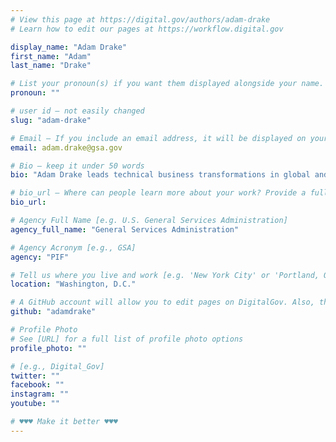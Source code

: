 ```yaml
---
# View this page at https://digital.gov/authors/adam-drake
# Learn how to edit our pages at https://workflow.digital.gov

display_name: "Adam Drake"
first_name: "Adam"
last_name: "Drake"

# List your pronoun(s) if you want them displayed alongside your name. If blank, we'll use just your name. Learn more http://mypronouns.org
pronoun: ""

# user id — not easily changed
slug: "adam-drake"

# Email — If you include an email address, it will be displayed on your profile page
email: adam.drake@gsa.gov

# Bio — keep it under 50 words
bio: "Adam Drake leads technical business transformations in global and multi-cultural environments through leadership, technology, and data architecture guidance. He is currently a White House Presidential Innovation Fellow serving with the United States Marine Corps and also IEEE Senior Member."

# bio_url — Where can people learn more about your work? Provide a full URL [e.g. 'https://www.example.gov/']
bio_url: 

# Agency Full Name [e.g. U.S. General Services Administration]
agency_full_name: "General Services Administration"

# Agency Acronym [e.g., GSA]
agency: "PIF"

# Tell us where you live and work [e.g. 'New York City' or 'Portland, OR']
location: "Washington, D.C."

# A GitHub account will allow you to edit pages on DigitalGov. Also, the image used in your GitHub account can be used to populate your digital.gov profile photo. Learn more about getting a Github account at [URL]
github: "adamdrake"

# Profile Photo
# See [URL] for a full list of profile photo options
profile_photo: ""

# [e.g., Digital_Gov]
twitter: ""
facebook: ""
instagram: ""
youtube: ""

# ♥♥♥ Make it better ♥♥♥
---
```

